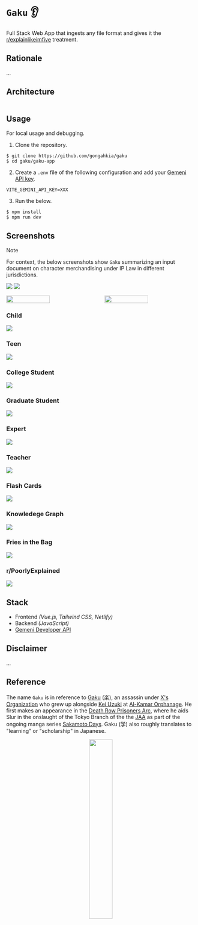 # `Gaku` 👂

Full Stack Web App that ingests any file format and gives it the [r/explainlikeimfive](https://www.reddit.com/r/explainlikeimfive/) treatment.

## Rationale

...

## Architecture

```mermaid
```

## Usage

For local usage and debugging.

1. Clone the repository.

```console
$ git clone https://github.com/gongahkia/gaku
$ cd gaku/gaku-app
```

2. Create a `.env` file of the following configuration and add your [Gemeni API key](https://ai.google.dev/gemini-api/docs/api-key).

```env
VITE_GEMINI_API_KEY=XXX
```

3. Run the below.

```console
$ npm install
$ npm run dev 
```

## Screenshots

> [!NOTE]  
> For context, the below screenshots show `Gaku` summarizing an input document on character merchandising under IP Law in different jurisdictions.

![](./asset/reference/1.png)
![](./asset/reference/2.png)

<div style="display: flex; justify-content: space-between;">
  <img src="./asset/reference/pdf.png" width="48%">
  <img src="./asset/reference/image.png" width="48%">
</div>

### Child

![](./asset/reference/3.png)

### Teen

![](./asset/reference/4.png)

### College Student 

![](./asset/reference/5.png)

### Graduate Student 

![](./asset/reference/6.png)

### Expert

![](./asset/reference/7.png)

### Teacher

![](./asset/reference/8.png)

### Flash Cards

![](./asset/reference/9.png)

### Knowledege Graph

![](./asset/reference/10.png)

### Fries in the Bag

![](./asset/reference/11.png)

### r/PoorlyExplained

![](./asset/reference/12.png)

## Stack

* Frontend *(Vue.js, Tailwind CSS, Netlify)*
* Backend *(JavaScript)*
* [Gemeni Developer API](https://ai.google.dev/)

## Disclaimer

...

## Reference

The name `Gaku` is in reference to [Gaku](https://sakamoto-days.fandom.com/wiki/Gaku) (楽), an assassin under [X's Organization](https://sakamoto-days.fandom.com/wiki/X%27s_Organization) who grew up alongside [Kei Uzuki](https://sakamoto-days.fandom.com/wiki/Kei_Uzuki) at [Al-Kamar Orphanage](https://sakamoto-days.fandom.com/wiki/Al-Kamar_Orphanage). He first makes an appearance in the [Death Row Prisoners Arc](https://sakamoto-days.fandom.com/wiki/Death_Row_Prisoners_Arc), where he aids Slur in the onslaught of the Tokyo Branch of the the [JAA](https://sakamoto-days.fandom.com/wiki/Japanese_Association_of_Assassins) as part of the ongoing manga series [Sakamoto Days](https://sakamoto-days.fandom.com/wiki/Sakamoto_Days_Wiki). Gaku (学) also roughly translates to "learning" or "scholarship" in Japanese.

<div align="center">
    <img src="./asset/logo/gaku.jpg" width="35%">
</div>
